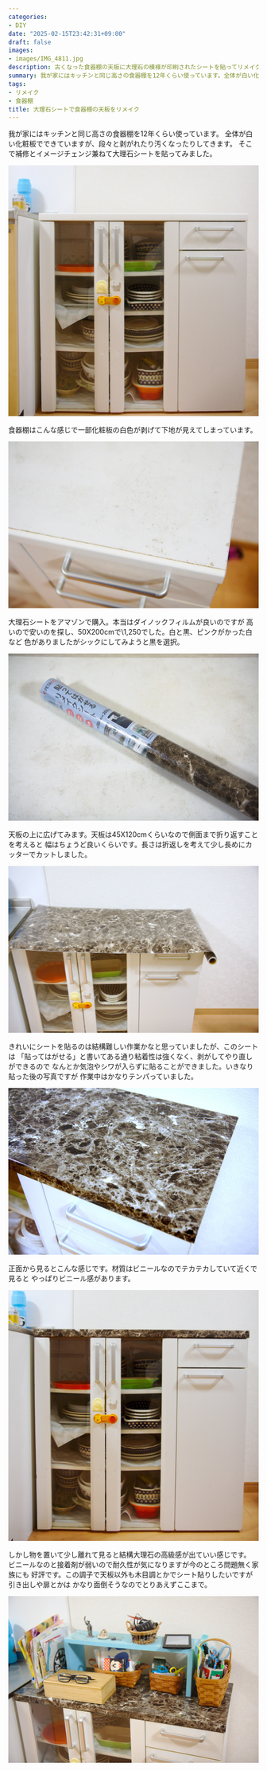 ```yaml
---
categories:
- DIY
date: "2025-02-15T23:42:31+09:00"
draft: false
images:
- images/IMG_4811.jpg
description: 古くなった食器棚の天板に大理石の模様が印刷されたシートを貼ってリメイクする方法を解説します。
summary: 我が家にはキッチンと同じ高さの食器棚を12年くらい使っています。全体が白い化粧板でできていますが、段々と剥がれたり汚くなったりしてきます。そこで補修とイメージチェンジ兼ねて大理石シートを貼ってみました。
tags:
- リメイク
- 食器棚
title: 大理石シートで食器棚の天板をリメイク
---
```


我が家にはキッチンと同じ高さの食器棚を12年くらい使っています。
全体が白い化粧板でできていますが、段々と剥がれたり汚くなったりしてきます。
そこで補修とイメージチェンジ兼ねて大理石シートを貼ってみました。

![食器棚](./images/IMG_4805.jpg)

食器棚はこんな感じで一部化粧板の白色が剥げて下地が見えてしまっています。

![化粧板の塗装が剥げてきた](./images/IMG_4807.jpg)

大理石シートをアマゾンで購入。本当はダイノックフィルムが良いのですが
高いので安いのを探し、50X200cmで\\1,250でした。白と黒、ピンクがかった白など
色がありましたがシックにしてみようと黒を選択。

![大理石シート](./images/IMG_4804.jpg)

天板の上に広げてみます。天板は45X120cmくらいなので側面まで折り返すことを考えると
幅はちょうど良いくらいです。長さは折返しを考えて少し長めにカッターでカットしました。

![大理石シートを広げる](./images/IMG_4808.jpg)

きれいにシートを貼るのは結構難しい作業かなと思っていましたが、このシートは
「貼ってはがせる」と書いてある通り粘着性は強くなく、剥がしてやり直しができるので
なんとか気泡やシワが入らずに貼ることができました。いきなり貼った後の写真ですが
作業中はかなりテンパっていました。

![天板に大理石シートを貼った](./images/IMG_4811.jpg)

正面から見るとこんな感じです。材質はビニールなのでテカテカしていて近くで見ると
やっぱりビニール感があります。

![リメイク後の食器棚](./images/IMG_4809.jpg)

しかし物を置いて少し離れて見ると結構大理石の高級感が出ていい感じです。
ビニールなのと接着剤が弱いので耐久性が気になりますが今のところ問題無く家族にも
好評です。この調子で天板以外も木目調とかでシート貼りしたいですが引き出しや扉とかは
かなり面倒そうなのでとりあえずここまで。

![高級感が出た](./images/IMG_4812.jpg)
